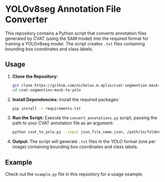 

# YOLOv8seg Annotation File Converter

This repository contains a Python script that converts annotation files generated by CVAT (using the SAM model) into the required format for training a YOLOv8seg model. The script creates `.txt` files containing bounding box coordinates and class labels.

## Usage

1. **Clone the Repository:**
   ```bash
   git clone https://github.com/nicholas.m.aplin/cvat-segmention-mask-to-yolo.git
   cd cvat-segmention-mask-to-yolo
   ```

2. **Install Dependencies:**
   Install the required packages:
   ```bash
   pip install -r requirements.txt
   ```

3. **Run the Script:**
   Execute the `convert_annotations.py` script, passing the path to your CVAT annotation file as an argument:
   ```bash
   python cvat_to_yolo.py --input json_file_name.json, /path/to/folder
   ```

4. **Output:**
   The script will generate `.txt` files in the YOLO format (one per image) containing bounding box coordinates and class labels.

## Example
Check out the `example.py` file in this repository for a usage example.


